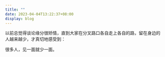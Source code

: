 ```yaml
---
title: ""
date: 2023-04-04T13:22:37+08:00
display: blog
---
```


以前总觉得谈论缘分很矫情，直到大家在分叉路口各自走上各自的路，留在身边的人越来越少，才真切地感受到：

很多人，见一面就少一面。
